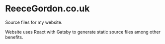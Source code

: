 # ReeceGordon.co.uk
Source files for my website.

Website uses React with Gatsby to generate static source files among other benefits.
